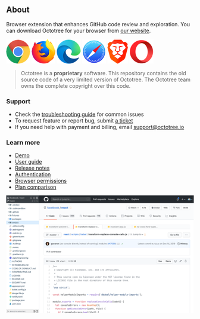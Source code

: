 ## About

Browser extension that enhances GitHub code review and exploration. You can download Octotree for your browser from [our website](https://www.octotree.io).

[![Chrome](assets/chrome.png "Chrome")](https://chrome.google.com/webstore/detail/octotree/bkhaagjahfmjljalopjnoealnfndnagc)
[![Firefox](assets/firefox.png "Firefox")](https://addons.mozilla.org/en-US/firefox/addon/octotree/)
[![Edge](assets/edge.png "Edge")](https://microsoftedge.microsoft.com/addons/detail/octotree/joagmknfcgpikbadjkaikmnhpjadihjg?hl=en-US)
[![Safari](assets/safari.png "Safari")](https://itunes.apple.com/us/app/octotree-pro/id1457450145?mt=12)
[![Brave](assets/brave.png "Brave")](https://brave.com/learn/installing-chrome-extensions/)
[![Opera](assets/opera.png "Opera")](https://addons.opera.com/en/extensions/details/octotree/)

> Octotree is a __proprietary__ software. This repository contains the old source code of a very limited version of Octotree. The Octotree team owns the complete copyright over this code.

### Support

* Check the [troubleshooting guide](https://github.com/ovity/octotree/issues/1097) for common issues
* To request feature or report bug, submit [a ticket](https://github.com/ovity/octotree/issues/new) 
* If you need help with payment and billing, email support@octotree.io 

### Learn more

- [Demo](https://www.youtube.com/watch?v=tyUNy-WFs-c)
- [User guide](https://www.octotree.io/features)
- [Release notes](https://www.octotree.io/changes)
- [Authentication](https://www.octotree.io/features#authentication)
- [Browser permissions](https://www.octotree.io/features#browser-permissions)
- [Plan comparison](https://www.octotree.io/pricing)

[![Octotree](assets/demo.png)](https://www.youtube.com/watch?v=tyUNy-WFs-c)
